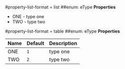 #property-list-format = list
<a name="eType"></a>
##enum: eType
**Properties**

- ONE  - type one  
- TWO  - type two  



#property-list-format = table
<a name="eType"></a>
##enum: eType
**Properties**

| Name | Default | Description |
| --- | --- | --- |
| ONE | `1` | type one |
| TWO | `2` | type two |


